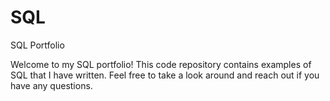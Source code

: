 # SQL
SQL Portfolio

Welcome to my SQL portfolio! This code repository contains examples of SQL that I have written. Feel free to take a look around and reach out if you have any questions.
